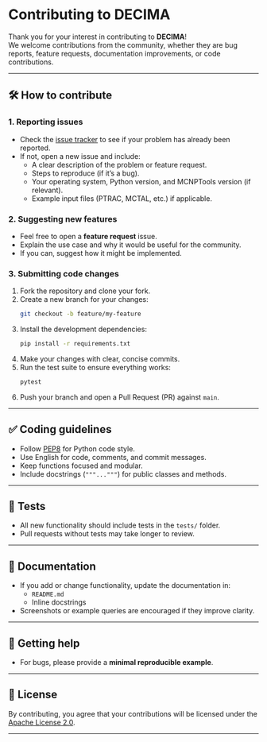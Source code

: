 # Contributing to DECIMA

Thank you for your interest in contributing to **DECIMA**!  
We welcome contributions from the community, whether they are bug reports, feature requests, documentation improvements, or code contributions.

---

## 🛠 How to contribute

### 1. Reporting issues
- Check the [issue tracker](https://github.com/quentinducasse/decima/issues) to see if your problem has already been reported.
- If not, open a new issue and include:
  - A clear description of the problem or feature request.
  - Steps to reproduce (if it’s a bug).
  - Your operating system, Python version, and MCNPTools version (if relevant).
  - Example input files (PTRAC, MCTAL, etc.) if applicable.

### 2. Suggesting new features
- Feel free to open a **feature request** issue.
- Explain the use case and why it would be useful for the community.
- If you can, suggest how it might be implemented.

### 3. Submitting code changes
1. Fork the repository and clone your fork.
2. Create a new branch for your changes:
   ```bash
   git checkout -b feature/my-feature
   ```
3. Install the development dependencies:
   ```bash
   pip install -r requirements.txt
   ```
4. Make your changes with clear, concise commits.
5. Run the test suite to ensure everything works:
   ```bash
   pytest
   ```
6. Push your branch and open a Pull Request (PR) against `main`.

---

## ✅ Coding guidelines
- Follow [PEP8](https://peps.python.org/pep-0008/) for Python code style.
- Use English for code, comments, and commit messages.
- Keep functions focused and modular.
- Include docstrings (`"""..."""`) for public classes and methods.

---

## 🧪 Tests
- All new functionality should include tests in the `tests/` folder.
- Pull requests without tests may take longer to review.

---

## 📖 Documentation
- If you add or change functionality, update the documentation in:
  - `README.md`
  - Inline docstrings
- Screenshots or example queries are encouraged if they improve clarity.

---

## 💬 Getting help
- For bugs, please provide a **minimal reproducible example**.

---

## 📜 License
By contributing, you agree that your contributions will be licensed under the [Apache License 2.0](LICENSE).

---

